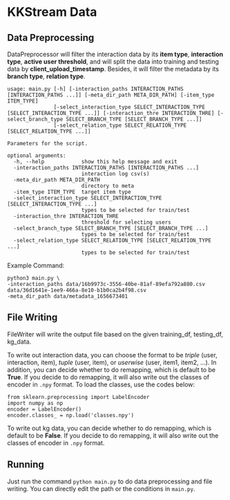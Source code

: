 # KKStream Data

## Data Preprocessing
DataPreprocessor will filter the interaction data by its **item type**, **interaction type**, **active user threshold**, and will split the data into training and testing data by **client_upload_timestamp**. Besides, it will filter the metadata by its **branch type**, **relation type**.
```
usage: main.py [-h] [-interaction_paths INTERACTION_PATHS [INTERACTION_PATHS ...]] [-meta_dir_path META_DIR_PATH] [-item_type ITEM_TYPE]
               [-select_interaction_type SELECT_INTERACTION_TYPE [SELECT_INTERACTION_TYPE ...]] [-interaction_thre INTERACTION_THRE] [-select_branch_type SELECT_BRANCH_TYPE [SELECT_BRANCH_TYPE ...]]
               [-select_relation_type SELECT_RELATION_TYPE [SELECT_RELATION_TYPE ...]]

Parameters for the script.

optional arguments:
  -h, --help            show this help message and exit
  -interaction_paths INTERACTION_PATHS [INTERACTION_PATHS ...]
                        interaction log csv(s)
  -meta_dir_path META_DIR_PATH
                        directory to meta
  -item_type ITEM_TYPE  target item type
  -select_interaction_type SELECT_INTERACTION_TYPE [SELECT_INTERACTION_TYPE ...]
                        types to be selected for train/test
  -interaction_thre INTERACTION_THRE
                        threshold for selecting users
  -select_branch_type SELECT_BRANCH_TYPE [SELECT_BRANCH_TYPE ...]
                        types to be selected for train/test
  -select_relation_type SELECT_RELATION_TYPE [SELECT_RELATION_TYPE ...]
                        types to be selected for train/test
```
Example Command:
```
python3 main.py \
-interaction_paths data/16b9973c-3556-40be-81af-89efa792a880.csv data/36d1641e-1ee9-466a-8e10-b1b0ca2b4f98.csv
-meta_dir_path data/metadata_1656673401
```



## File Writing
FileWriter will write the output file based on the given training_df, testing_df, kg_data.  

To write out interaction data, you can choose the format to be *triple* (user, interaction, item), *tuple* (user, item), or *userwise* (user, item1, item2, ...). In addition, you can decide whether to do remapping, which is default to be **True**. If you decide to do remapping, it will also write out the classes of encoder in `.npy` format. To load the classes, use the codes below:
```
from sklearn.preprocessing import LabelEncoder
import numpy as np
encoder = LabelEncoder()
encoder.classes_ = np.load('classes.npy')
```

To write out kg data, you can decide whether to do remapping, which is default to be **False**. If you decide to do remapping, it will also write out the classes of encoder in `.npy` format.

## Running
Just run the command `python main.py` to do data preprocessing and file writing. You can directly edit the path or the conditions in `main.py`.
